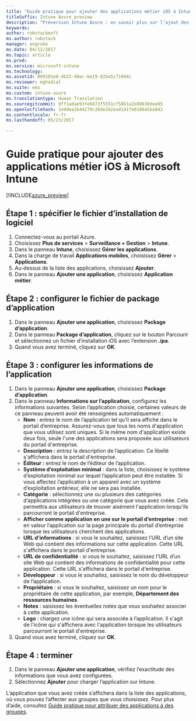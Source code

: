 ```yaml
---
title: "Guide pratique pour ajouter des applications métier iOS à Intune"
titleSuffix: Intune Azure preview
description: "Préversion Intune Azure : en savoir plus sur l’ajout des applications métier iOS à Intune."
keywords: 
author: robstackmsft
ms.author: robstack
manager: angrobe
ms.date: 04/12/2017
ms.topic: article
ms.prod: 
ms.service: microsoft-intune
ms.technology: 
ms.assetid: 099101e8-4b22-40ac-ba19-82ba5c71944c
ms.reviewer: mghadial
ms.suite: ems
ms.custom: intune-azure
ms.translationtype: Human Translation
ms.sourcegitcommit: 9ff1adae93fe6873f5551cf58b1a2e89638dee85
ms.openlocfilehash: 1e9dea2b44279c26de2b2ea4141fe010645ba942
ms.contentlocale: fr-fr
ms.lasthandoff: 05/23/2017

---
```


# <a name="how-to-add-ios-line-of-business-lob-apps-to-microsoft-intune"></a>Guide pratique pour ajouter des applications métier iOS à Microsoft Intune

[!INCLUDE[azure_preview](./includes/azure_preview.md)]


## <a name="step-1---specify-the-software-setup-file"></a>Étape 1 : spécifier le fichier d’installation de logiciel

1. Connectez-vous au portail Azure.
2. Choisissez **Plus de services** > **Surveillance + Gestion** > **Intune**.
3. Dans le panneau **Intune**, choisissez **Gérer les applications**.
4. Dans la charge de travail **Applications mobiles**, choisissez **Gérer** > **Applications**.
5. Au-dessus de la liste des applications, choisissez **Ajouter**.
6. Dans le panneau **Ajouter une application**, choisissez **Application métier**.

## <a name="step-2---configure-the-app-package-file"></a>Étape 2 : configurer le fichier de package d’application

1. Dans le panneau **Ajouter une application**, choisissez **Package d’application**.
2. Dans le panneau **Package d’application**, cliquez sur le bouton Parcourir et sélectionnez un fichier d’installation iOS avec l’extension **.ipa**.
3. Quand vous avez terminé, cliquez sur **OK**.


## <a name="step-3---configure-app-information"></a>Étape 3 : configurer les informations de l’application

1. Dans le panneau **Ajouter une application**, choisissez **Package d’application**.
2. Dans le panneau **Informations sur l’application**, configurez les informations suivantes. Selon l’application choisie, certaines valeurs de ce panneau peuvent avoir été renseignées automatiquement :
    - **Nom** : entrez le nom de l’application tel qu’il sera affiché dans le portail d’entreprise. Assurez-vous que tous les noms d'application que vous utilisez sont uniques. Si le même nom d'application existe deux fois, seule l'une des applications sera proposée aux utilisateurs du portail d'entreprise.
    - **Description :** entrez la description de l’application. Ce libellé s'affichera dans le portail d'entreprise.
    - **Éditeur :** entrez le nom de l’éditeur de l’application.
    - **Système d’exploitation minimal** : dans la liste, choisissez le système d’exploitation minimal sur lequel l’application peut être installée. Si vous affectez l’application à un appareil avec un système d’exploitation antérieur, elle ne sera pas installée.
    - **Catégorie** : sélectionnez une ou plusieurs des catégories d’applications intégrées ou une catégorie que vous avez créée. Cela permettra aux utilisateurs de trouver aisément l'application lorsqu'ils parcourront le portail d'entreprise.
    - **Afficher comme application en une sur le portail d’entreprise** : met en valeur l’application sur la page principale du portail d’entreprise lorsque les utilisateurs cherchent des applications.
    - **URL d’informations** : si vous le souhaitez, saisissez l’URL d’un site Web qui contient des informations sur cette application. Cette URL s'affichera dans le portail d'entreprise.
    - **URL de confidentialité** : si vous le souhaitez, saisissez l’URL d’un site Web qui contient des informations de confidentialité pour cette application. Cette URL s'affichera dans le portail d'entreprise.
    - **Développeur** : si vous le souhaitez, saisissez le nom du développeur de l’application.
    - **Propriétaire** : si vous le souhaitez, saisissez un nom pour le propriétaire de cette application, par exemple, **Département des ressources humaines**.
    - **Notes** : saisissez les éventuelles notes que vous souhaitez associer à cette application.
    - **Logo** : chargez une icône qui sera associée à l’application. Il s'agit de l'icône qui s'affichera avec l'application lorsque les utilisateurs parcourront le portail d'entreprise.
3. Quand vous avez terminé, cliquez sur **OK**.

## <a name="step-4---finish-up"></a>Étape 4 : terminer

1. Dans le panneau **Ajouter une application**, vérifiez l’exactitude des informations que vous avez configurées.
2. Sélectionnez **Ajouter** pour charger l’application sur Intune.

L’application que vous avez créée s’affichera dans la liste des applications, où vous pouvez l’affecter aux groupes que vous choisissez. Pour plus d’aide, consultez [Guide pratique pour attribuer des applications à des groupes](apps-deploy.md).

